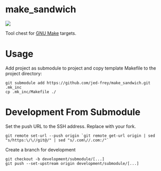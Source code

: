 # make_sandwich

![](https://imgs.xkcd.com/comics/sandwich.png )

Tool chest for [GNU Make](https://www.gnu.org/software/make/) targets.

# Usage

Add project as submodule to project and copy template Makefile to the project directory:

    git submodule add https://github.com/jed-frey/make_sandwich.git .mk_inc
    cp .mk_inc/Makefile ./
    
    
# Development From Submodule

Set the push URL to the SSH address. Replace with your fork.

    git remote set-url --push origin `git remote get-url origin | sed "s/https:\/\//git@/" | sed "s/.com\//.com:/"`

Create a branch for development

    git checkout -b development/submodule/[...]
    git push --set-upstream origin development/submodule/[...]

    